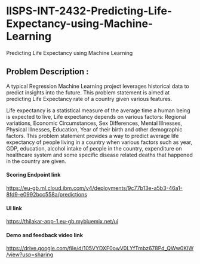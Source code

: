 # llSPS-INT-2432-Predicting-Life-Expectancy-using-Machine-Learning
Predicting Life Expectancy using Machine Learning

## Problem Description :

A typical Regression Machine Learning project leverages historical data to predict insights into the future. This problem statement is aimed at predicting Life Expectancy rate of a country given various features.

Life expectancy is a statistical measure of the average time a human being is expected to live, Life expectancy depends on various factors: Regional variations, Economic Circumstances, Sex Differences, Mental Illnesses, Physical Illnesses, Education, Year of their birth and other demographic factors. This problem statement provides a way to predict average life expectancy of people living in a country when various factors such as year, GDP, education, alcohol intake of people in the country, expenditure on healthcare system and some specific disease related deaths that happened in the country are given.

#### Scoring Endpoint link
https://eu-gb.ml.cloud.ibm.com/v4/deployments/9c77b13e-a5b3-46a1-8fd9-e0992bcc558a/predictions

#### UI link
https://thilakar-app-1.eu-gb.mybluemix.net/ui

#### Demo and feedback video link
https://drive.google.com/file/d/105VYDXF0owV0LYfTmbz678Pd_QWw0KIW/view?usp=sharing
